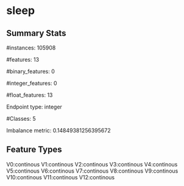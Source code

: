 # sleep

## Summary Stats

#instances: 105908

#features: 13

  #binary_features: 0

  #integer_features: 0

  #float_features: 13

Endpoint type: integer

#Classes: 5

Imbalance metric: 0.14849381256395672

## Feature Types

 V0:continous
V1:continous
V2:continous
V3:continous
V4:continous
V5:continous
V6:continous
V7:continous
V8:continous
V9:continous
V10:continous
V11:continous
V12:continous

